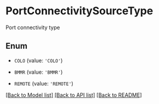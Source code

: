 # PortConnectivitySourceType

Port connectivity type

## Enum

* `COLO` (value: `'COLO'`)

* `BMMR` (value: `'BMMR'`)

* `REMOTE` (value: `'REMOTE'`)

[[Back to Model list]](../README.md#documentation-for-models) [[Back to API list]](../README.md#documentation-for-api-endpoints) [[Back to README]](../README.md)


